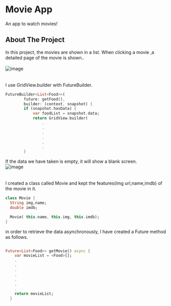 # Movie App 

An app to watch movies!

## About The Project

In this project, the movies are shown in a list. When clicking a movie ,a detailed page of the movie is shown.. 
<br> <br>
![image](https://user-images.githubusercontent.com/79968953/156896227-7a9f3799-2650-489b-ac5f-e351658eb1fd.png) <br>
 <br> <br>
I use GridView.builder with FutureBuilder. <br>
```dart
FutureBuilder<List<Food>>(
        future: getFood(),
        builder: (context, snapshot) {
        if (snapshot.hasData) {
            var foodList = snapshot.data;
            return GridView.builder(
                .
                .
                .
                .
                .
                .
        }
```

If the data we have taken is empty, it will show a blank screen.<br>
![image](https://user-images.githubusercontent.com/79968953/156896234-a799923d-bb44-455b-ae58-28b5831cf342.png) <br>
 <br> <br>
I created a class called Movie and kept the features(img url,name,imdb) of the movie in it. <br>

```dart
class Movie {
  String img,name;
  double imdb;

  Movie( this.name, this.img, this.imdb);
}
```


in order to retrieve the data asynchronously, I have created a Future method as follows.
```dart

Future<List<Food>> getMovie() async {
    var movieList = <Food>[];
    .
    .
    .
    .
    .
    .
    .
    return movieList;
  }
```



